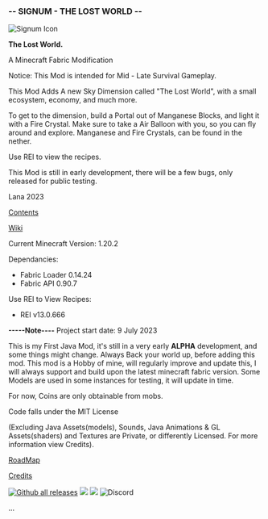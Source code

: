 
### -- SIGNUM - THE LOST WORLD --
![Signum Icon](https://images2.imgbox.com/eb/59/T5Pikr4X_o.png "Signum Minecraft Fabric Mod")

**The Lost World.**

A Minecraft Fabric Modification

Notice: This Mod is intended for Mid - Late Survival Gameplay.

This Mod Adds A new Sky Dimension called "The Lost World", with a small ecosystem, economy, and much more.

To get to the dimension, build a Portal out of Manganese Blocks, and light it with a Fire Crystal. Make sure to take a Air Balloon with you, so you can fly around and explore.
Manganese and Fire Crystals, can be found in the nether.

Use REI to view the recipes.

This Mod is still in early development, there will be a few bugs, only released for public testing.

Lana 2023


[Contents](https://github.com/princessaylana/Signum-1.20/blob/master/docs/Contents.md)

[Wiki](https://github.com/princessaylana/Signum-1.20/wiki)

Current Minecraft Version:
1.20.2

Dependancies:
- Fabric Loader 0.14.24
- Fabric API 0.90.7

Use REI to View Recipes:
- REI v13.0.666


**-----Note----**
Project start date: 9 July 2023

This is my First Java Mod, it's still in a very early **ALPHA** development, and some things might change.
Always Back your world up, before adding this mod.
This mod is a Hobby of mine, will regularly improve and update this, I will always support and build upon the latest minecraft fabric version.
Some Models are used in some instances for testing, it will update in time.

For now, Coins are only obtainable from mobs.

Code falls under the MIT License 

(Excluding Java Assets(models), Sounds, Java Animations & GL Assets(shaders) and Textures are Private, or differently Licensed.
For more information view Credits).

[RoadMap](https://github.com/princessaylana/Signum-1.20/blob/master/docs/Roadmap.md)

[Credits](https://github.com/princessaylana/Signum-1.20/blob/master/docs/Credits.md)

[![Github all releases](https://img.shields.io/github/downloads/princessaylana/Signum-1.20/total.svg)](https://GitHub.com/princessaylana/Signum-1.20/releases/)
![](https://img.shields.io/github/license/princessaylana/Signum-1.20)
[![](https://img.shields.io/github/v/release/princessaylana/Signum-1.20)](https://GitHub.com/princessaylana/Signum-1.20releases/)
![Discord](https://img.shields.io/discord/:serverId)

...




